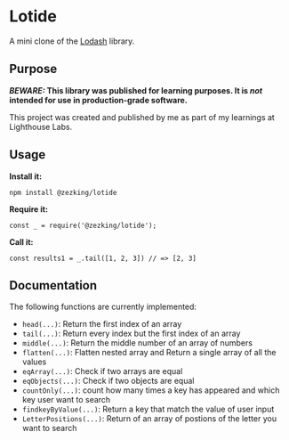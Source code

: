 # Lotide

A mini clone of the [Lodash](https://lodash.com) library.

## Purpose

**_BEWARE:_ This library was published for learning purposes. It is _not_ intended for use in production-grade software.**

This project was created and published by me as part of my learnings at Lighthouse Labs.

## Usage

**Install it:**

`npm install @zezking/lotide`

**Require it:**

`const _ = require('@zezking/lotide');`

**Call it:**

`const results1 = _.tail([1, 2, 3]) // => [2, 3]`

## Documentation

The following functions are currently implemented:

- `head(...)`: Return the first index of an array
- `tail(...)`: Return every index but the first index of an array
- `middle(...)`: Return the middle number of an array of numbers
- `flatten(...)`: Flatten nested array and Return a single array of all the values
- `eqArray(...)`: Check if two arrays are equal
- `eqObjects(...)`: Check if two objects are equal
- `countOnly(...)`: count how many times a key has appeared and which key user want to search
- `findkeyByValue(...)`: Return a key that match the value of user input
- `LetterPositions(...)`: Return of an array of postions of the letter you want to search
